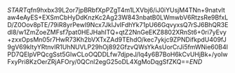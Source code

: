 $START$qfn9hxbx39L2or7jpBRbfXpPZgT4m1LXVbj6/iJ0iYUsjM4TNn+9natvltaw4eAyES+EXSmCbHyDdKnzKc2Ag23W843nbatB0LWmwbV6RtzsRe9BfxLD/Z0Oov8pTE/79iR8yrPewI9Ncx7JklJvIFdhYk71pU66GqvyxsQ7rSJ6BhQR3Edl8/w1ZmZoeZMFsf7pat0HEJHahITQ+qtZ2NnGeEKZ8802XRnSt6+0ri7yEvy+zxxOpsMn05r7HwR73Kh2bVXTxZAd9TEhdO/kec7ykjc9ZPNDifkpdU409fJ9gV69kltyYRtnvIR1UhNUVLP29hOj892GfzvQWsYkAsUorCrJi5fmWNie60B4lPD7QEIpVPQcgSst5GlwCLoOQDDLfw7djpeJ/Iq4y6B7BoH6kCvUHjBk+/yoIwFxyPri8KzOerZRjAFOry/0QCnl2egG25oDL4XgMoDqgSfZKQ==$END$